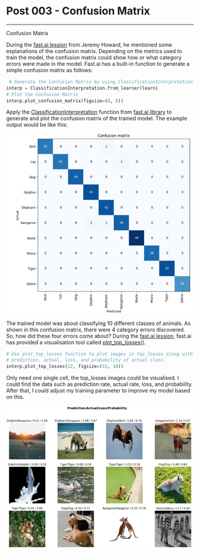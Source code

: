 # Post 003 - Confusion Matrix

---

Confusion Matrix

During the [fast.ai lession](https://course.fast.ai/Lessons/lesson2.html) from Jeremy Howard, he mentioned some explanations of the confusion matrix. Depending on the metrics used to train the model, the confusion matrix could show how or what category errors were made in the model. Fast.ai has a built-in function to generate a simple confusion matrix as follows:

```python
 # Generate the Confusion Matrix by using ClassificationInterpretation function
interp = ClassificationInterpretation.from_learner(learn)
# Plot the Confusion Matrix
interp.plot_confusion_matrix(figsize=(8, 8))
```

Apply the [ClassificationInterpretation](https://docs.fast.ai/interpret.html) function from [fast.ai library](https://docs.fast.ai/interpret.html) to generate and plot the confusion matrix of the trained model. The example output would be like this:

![confusion matrix example](images/confusion_matrix_example.png)

The trained model was about classifying 10 different classes of animals. As shown in this confusion matrix, there were 4 category errors discovered. So, how did these four errors come about? During the [fast.ai lession](https://course.fast.ai/Lessons/lesson2.html), fast.ai has provided a visualisation tool called [plot_top_losses()](https://fastai1.fast.ai/vision.learner.html#_cl_int_plot_top_losses).

```python
# Use plot_top_losses function to plot images in top_losses along with their
# prediction, actual, loss, and probability of actual class.
interp.plot_top_losses(12, figsize=(15, 10))
```

Only need one single cell, the top_losses images could be visualised. I could find the data such as prediction rate, actual rate, loss, and probability. After that, I could adjust my training parameter to improve my model based on this.

![top_losses_image](images/top_losses_image.png)